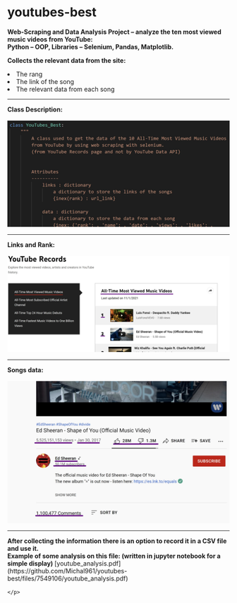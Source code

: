 <h1> youtubes-best </h1>
<p>
<b> Web-Scraping and Data Analysis Project – analyze the ten most viewed music videos from YouTube:<br>
Python – OOP, Libraries – Selenium, Pandas, Matplotlib. </b>
</p>
  
 <p>
 <b> Collects the relevant data from the site: </b>
  <li>The rang </li>
  <li>The link of the song </li>
  <li>The relevant data from each song </li>
  </p>
  <hr>
  
  <p>
  <b>Class Description:</b> <br><br>
  <img src='https://github.com/Michal961/youtubes-best/blob/main/img/class.jpg' width='600'><br>
  <hr>
   <b>Links and Rank:</b> <br><br>
  <img src='https://github.com/Michal961/youtubes-best/blob/main/img/links.jpg' width='600'><br>
  <hr>
   <b>Songs data:</b> <br><br>
  <img src='https://github.com/Michal961/youtubes-best/blob/main/img/video.jpg' width='600'>
 </p>
 <hr>
 
 <p>
  <b>
  After collecting the information there is an option to record it in a CSV file and use it.<br>
  Example of some analysis on this file: (written in jupyter notebook for a simple display)
  </b>
  [youtube_analysis.pdf](https://github.com/Michal961/youtubes-best/files/7549106/youtube_analysis.pdf)

  
    </p>

